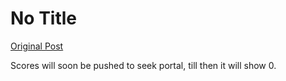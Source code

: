 # No Title

[Original Post](https://discourse.onlinedegree.iitm.ac.in/t/166189/16)

<p>Scores will soon be pushed to seek portal, till then it will show 0.</p>
